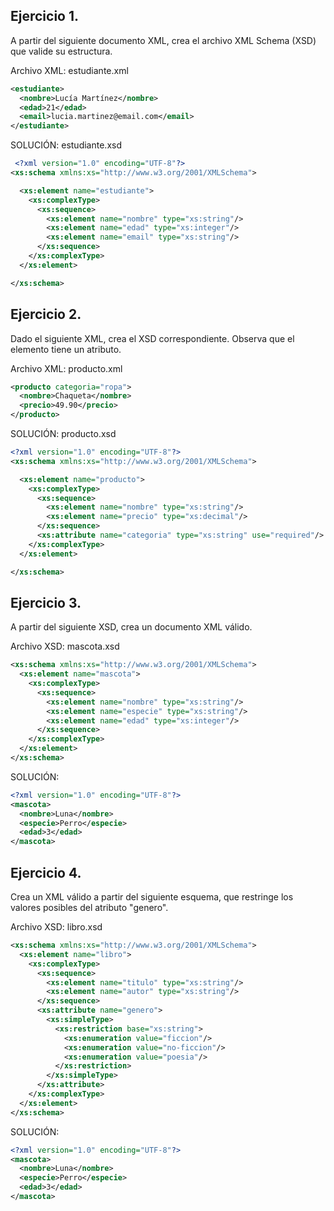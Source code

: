 ## Ejercicio 1. 
A partir del siguiente documento XML, crea el archivo XML Schema (XSD) que valide su estructura.

Archivo XML: estudiante.xml
```xml
<estudiante>
  <nombre>Lucía Martínez</nombre>
  <edad>21</edad>
  <email>lucia.martinez@email.com</email>
</estudiante>
```
SOLUCIÓN: estudiante.xsd
```xml
 <?xml version="1.0" encoding="UTF-8"?>
<xs:schema xmlns:xs="http://www.w3.org/2001/XMLSchema">

  <xs:element name="estudiante">
    <xs:complexType>
      <xs:sequence>
        <xs:element name="nombre" type="xs:string"/>
        <xs:element name="edad" type="xs:integer"/>
        <xs:element name="email" type="xs:string"/>
      </xs:sequence>
    </xs:complexType>
  </xs:element>

</xs:schema>
```

## Ejercicio 2.
Dado el siguiente XML, crea el XSD correspondiente. Observa que el elemento tiene un atributo.

Archivo XML: producto.xml
```xml
<producto categoria="ropa">
  <nombre>Chaqueta</nombre>
  <precio>49.90</precio>
</producto>
```

SOLUCIÓN: producto.xsd
```xsd
<?xml version="1.0" encoding="UTF-8"?>
<xs:schema xmlns:xs="http://www.w3.org/2001/XMLSchema">

  <xs:element name="producto">
    <xs:complexType>
      <xs:sequence>
        <xs:element name="nombre" type="xs:string"/>
        <xs:element name="precio" type="xs:decimal"/>
      </xs:sequence>
      <xs:attribute name="categoria" type="xs:string" use="required"/>
    </xs:complexType>
  </xs:element>

</xs:schema>
```

## Ejercicio 3.
A partir del siguiente XSD, crea un documento XML válido.

Archivo XSD: mascota.xsd
```xsd
<xs:schema xmlns:xs="http://www.w3.org/2001/XMLSchema">
  <xs:element name="mascota">
    <xs:complexType>
      <xs:sequence>
        <xs:element name="nombre" type="xs:string"/>
        <xs:element name="especie" type="xs:string"/>
        <xs:element name="edad" type="xs:integer"/>
      </xs:sequence>
    </xs:complexType>
  </xs:element>
</xs:schema>
```
SOLUCIÓN:
```xml
<?xml version="1.0" encoding="UTF-8"?>
<mascota>
  <nombre>Luna</nombre>
  <especie>Perro</especie>
  <edad>3</edad>
</mascota>
```

## Ejercicio 4.
Crea un XML válido a partir del siguiente esquema, que restringe los valores posibles del atributo "genero".

Archivo XSD: libro.xsd
```xsd
<xs:schema xmlns:xs="http://www.w3.org/2001/XMLSchema">
  <xs:element name="libro">
    <xs:complexType>
      <xs:sequence>
        <xs:element name="titulo" type="xs:string"/>
        <xs:element name="autor" type="xs:string"/>
      </xs:sequence>
      <xs:attribute name="genero">
        <xs:simpleType>
          <xs:restriction base="xs:string">
            <xs:enumeration value="ficcion"/>
            <xs:enumeration value="no-ficcion"/>
            <xs:enumeration value="poesia"/>
          </xs:restriction>
        </xs:simpleType>
      </xs:attribute>
    </xs:complexType>
  </xs:element>
</xs:schema>
```

SOLUCIÓN:
```xml
<?xml version="1.0" encoding="UTF-8"?>
<mascota>
  <nombre>Luna</nombre>
  <especie>Perro</especie>
  <edad>3</edad>
</mascota>
```